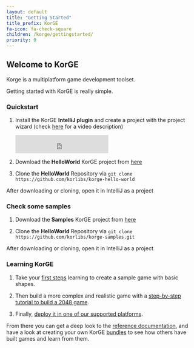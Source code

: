 ```yaml
---
layout: default
title: "Getting Started"
title_prefix: KorGE
fa-icon: fa-check-square
children: /korge/gettingstarted/
priority: 0
---
```


## Welcome to KorGE

Korge is a multiplatform game development toolset.

Getting started with KorGE is really simple.

### Quickstart

1. Install the KorGE **IntelliJ plugin** and create a project with the project wizard (check [here](https://youtu.be/qw5ja1fnbSo) for a video description)

   <iframe frameborder="none" width="245px" height="48px" src="https://plugins.jetbrains.com/embeddable/install/9676"></iframe>

2. Download the **HelloWorld** KorGE project from [here](https://github.com/korlibs/korge-hello-world/archive/master.zip)

3. Clone the **HelloWorld** Repository via `git clone https://github.com/korlibs/korge-hello-world`

After downloading or cloning, open it in IntelliJ as a project

### Check some samples

1. Download the **Samples** KorGE project from [here](https://github.com/korlibs/korge-samples/archive/master.zip)

2. Clone the **HelloWorld** Repository via `git clone https://github.com/korlibs/korge-samples.git`

After downloading or cloning, open it in IntelliJ as a project


### Learning KorGE

1. Take your [first steps](firststeps) learning to create a sample game with basic shapes.

2. Then build a more complex and realistic game with a [step-by-step tutorial to build a 2048 game](firstgame).

3. Finally, [deploy it in one of our supported platforms](/korge/deployment).


From there you can get a deep look to the [reference documentation](/korge/reference),
and have a look at creating your own KorGE [bundles](/features/bundles) to see how others have built
games and learn from them.
